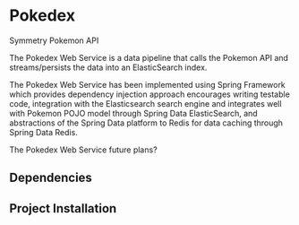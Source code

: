 # Pokedex

Symmetry Pokemon API

The Pokedex Web Service is a data pipeline that calls the Pokemon API and streams/persists the data into an ElasticSearch index. 

The Pokedex Web Service has been implemented using Spring Framework which provides dependency injection approach encourages writing testable code, integration with the Elasticsearch search engine and integrates well with Pokemon POJO model through Spring Data ElasticSearch, and abstractions of the Spring Data platform to Redis for data caching through Spring Data Redis.

The Pokedex Web Service future plans?

## Dependencies

## Project Installation



